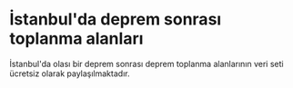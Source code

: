 # İstanbul'da deprem sonrası toplanma alanları
 İstanbul'da olası bir deprem sonrası deprem toplanma alanlarının veri seti ücretsiz olarak paylaşılmaktadır.  

